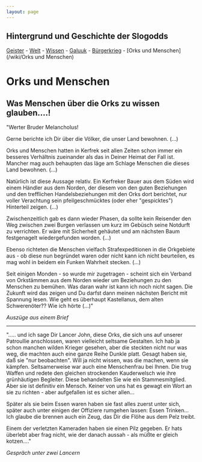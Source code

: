 ```yaml
---
layout: page
---
```


Hintergrund und Geschichte der Slogodds
---------------------------------------

[Geister](/wiki/Geister) - [Welt](/wiki/Welt) - [Wissen](/wiki/Wissen) - [Galuuk](/wiki/Galuuk) - [Bürgerkrieg](/wiki/Bürgerkrieg) - [Orks und Menschen](/wiki/Orks und Menschen)

Orks und Menschen
=================

Was Menschen über die Orks zu wissen glauben....!
-------------------------------------------------

"Werter Bruder Melancholus!

Gerne berichte ich Dir über die Völker, die unser Land bewohnen. (...)

Orks und Menschen hatten in Kerfrek seit allen Zeiten schon immer ein besseres Verhältnis zueinander als das in Deiner Heimat der Fall ist. Mancher mag auch behaupten das läge am Schlage Menschen die dieses Land bewohnen. (...)

Natürlich ist diese Aussage relativ. Ein Kerfreker Bauer aus dem Süden wird einem Händler aus dem Norden, der diesem von den guten Beziehungen und den trefflichen Handelsbeziehungen mit den Orks dort berichtet, nur voller Verachtung sein pfeilgeschmücktes (oder eher "gespicktes") Hinterteil zeigen. (...)

Zwischenzeitlich gab es dann wieder Phasen, da sollte kein Reisender den Weg zwischen zwei Burgen verlassen um kurz im Gebüsch seine Notdurft zu verrichten. Er wäre mit Sicherheit gehäutet und am nächsten Baum festgenagelt wiedergefunden worden. (...)

Ebenso richteten die Menschen vielfach Strafexpeditionen in die Orkgebiete aus - ob diese nun begründet waren oder nicht kann ich nicht beurteilen, es mag wohl in beidem ein Funken Wahrheit stecken. (...)

Seit einigen Monden - so wurde mir zugetragen - scheint sich ein Verband von Orkstämmen aus dem Norden wieder um Beziehungen zu den Menschen zu bemühen. Was daran wahr ist kann ich noch nicht sagen. Die Zukunft wird das zeigen und Du darfst dann meinen nächsten Bericht mit Spannung lesen. Wie geht es überhaupt Kastellanus, dem alten Schwerenöter?? Wie ich hörte (...)" 


*Auszüge aus einem Brief*

---


"..... und ich sage Dir Lancer John, diese Orks, die sich uns auf unserer Patroullie anschlossen, waren vielleicht seltsame Gestalten. Ich hab ja schon manchen wilden Krieger gesehen, aber die steckten nicht nur was weg, die machten auch eine ganze Reihe Dunkle platt. Gesagt haben sie, daß sie "nur beobachten". Will ja nicht wissen, was die machen, wenn sie kämpfen.
Seltsamerweise war auch eine Menschenfrau bei Ihnen. Die trug Waffen und redete den gleichen strockenden Kauderwelsch wie ihre grünhäutigen Begleiter. Diese behandelten Sie wie ein Stammesmitglied. Aber sie ist definitiv ein Mensch. Keiner von uns hat es gewagt ein Wort an sie zu richten - aber aufgefallen ist es sicher allen...

Später als sie beim Essen waren haben sie fast alles zuerst unter sich, später auch unter einigen der Offiziere rumgehen lassen: Essen Trinken... Ich glaube die brennen auch ein Zeug, das Dir die Flöhe aus dem Pelz treibt.

Einem der verletzten Kameraden haben sie einen Pilz gegeben. Er hats überlebt aber frag nicht, wie der danach aussah - als müßte er gleich kotzen...." 


*Gespräch unter zwei Lancern*

